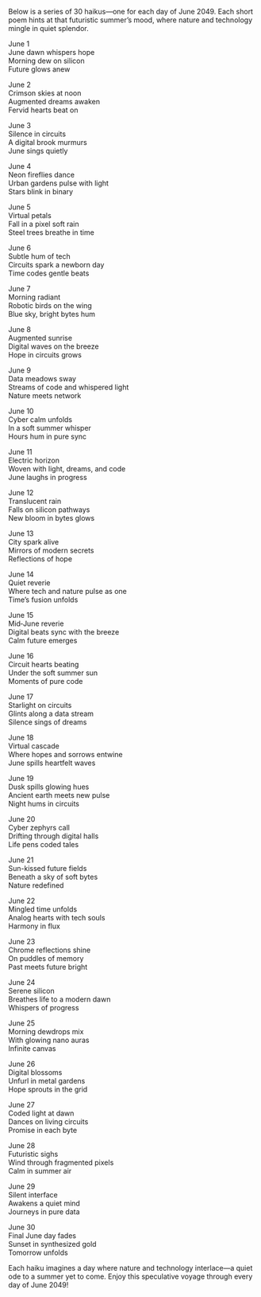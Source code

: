 Below is a series of 30 haikus—one for each day of June 2049. Each short poem hints at that futuristic summer’s mood, where nature and technology mingle in quiet splendor.

June 1  
June dawn whispers hope  
Morning dew on silicon  
Future glows anew

June 2  
Crimson skies at noon  
Augmented dreams awaken  
Fervid hearts beat on

June 3  
Silence in circuits  
A digital brook murmurs  
June sings quietly

June 4  
Neon fireflies dance  
Urban gardens pulse with light  
Stars blink in binary

June 5  
Virtual petals  
Fall in a pixel soft rain  
Steel trees breathe in time

June 6  
Subtle hum of tech  
Circuits spark a newborn day  
Time codes gentle beats

June 7  
Morning radiant  
Robotic birds on the wing  
Blue sky, bright bytes hum

June 8  
Augmented sunrise  
Digital waves on the breeze  
Hope in circuits grows

June 9  
Data meadows sway  
Streams of code and whispered light  
Nature meets network

June 10  
Cyber calm unfolds  
In a soft summer whisper  
Hours hum in pure sync

June 11  
Electric horizon  
Woven with light, dreams, and code  
June laughs in progress

June 12  
Translucent rain  
Falls on silicon pathways  
New bloom in bytes glows

June 13  
City spark alive  
Mirrors of modern secrets  
Reflections of hope

June 14  
Quiet reverie  
Where tech and nature pulse as one  
Time’s fusion unfolds

June 15  
Mid‐June reverie  
Digital beats sync with the breeze  
Calm future emerges

June 16  
Circuit hearts beating  
Under the soft summer sun  
Moments of pure code

June 17  
Starlight on circuits  
Glints along a data stream  
Silence sings of dreams

June 18  
Virtual cascade  
Where hopes and sorrows entwine  
June spills heartfelt waves

June 19  
Dusk spills glowing hues  
Ancient earth meets new pulse  
Night hums in circuits

June 20  
Cyber zephyrs call  
Drifting through digital halls  
Life pens coded tales

June 21  
Sun-kissed future fields  
Beneath a sky of soft bytes  
Nature redefined

June 22  
Mingled time unfolds  
Analog hearts with tech souls  
Harmony in flux

June 23  
Chrome reflections shine  
On puddles of memory  
Past meets future bright

June 24  
Serene silicon  
Breathes life to a modern dawn  
Whispers of progress

June 25  
Morning dewdrops mix  
With glowing nano auras  
Infinite canvas

June 26  
Digital blossoms  
Unfurl in metal gardens  
Hope sprouts in the grid

June 27  
Coded light at dawn  
Dances on living circuits  
Promise in each byte

June 28  
Futuristic sighs  
Wind through fragmented pixels  
Calm in summer air

June 29  
Silent interface  
Awakens a quiet mind  
Journeys in pure data

June 30  
Final June day fades  
Sunset in synthesized gold  
Tomorrow unfolds

Each haiku imagines a day where nature and technology interlace—a quiet ode to a summer yet to come. Enjoy this speculative voyage through every day of June 2049!
